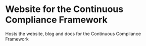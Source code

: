 # Website for the Continuous Compliance Framework

Hosts the website, blog and docs for the Continuous Compliance Framework